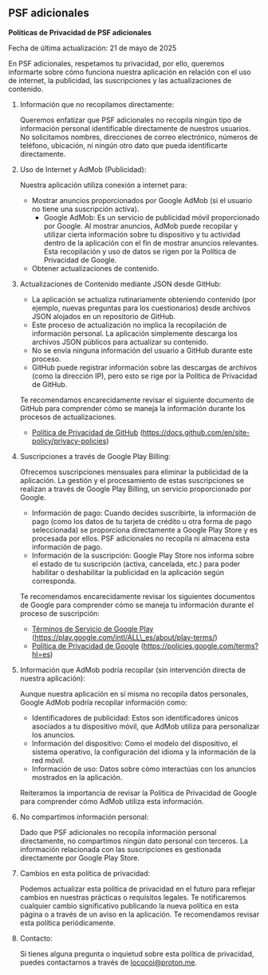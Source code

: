 ## PSF adicionales

**Políticas de Privacidad de PSF adicionales**

Fecha de última actualización: 21 de mayo de 2025

En PSF adicionales, respetamos tu privacidad, por ello, queremos informarte sobre cómo funciona nuestra aplicación en relación con el uso de internet, la publicidad, las suscripciones y las actualizaciones de contenido.

1.  Información que no recopilamos directamente:

    Queremos enfatizar que PSF adicionales no recopila ningún tipo de información personal identificable directamente de nuestros usuarios. No solicitamos nombres, direcciones de correo electrónico, números de teléfono, ubicación, ni ningún otro dato que pueda identificarte directamente.

2.  Uso de Internet y AdMob (Publicidad):

    Nuestra aplicación utiliza conexión a internet para:

    * Mostrar anuncios proporcionados por Google AdMob (si el usuario no tiene una suscripción activa).
        * Google AdMob: Es un servicio de publicidad móvil proporcionado por Google. Al mostrar anuncios, AdMob puede recopilar y utilizar cierta información sobre tu dispositivo y tu actividad dentro de la aplicación con el fin de mostrar anuncios relevantes. Esta recopilación y uso de datos se rigen por la Política de Privacidad de Google.
    * Obtener actualizaciones de contenido.

3.  Actualizaciones de Contenido mediante JSON desde GitHub:

    * La aplicación se actualiza rutinariamente obteniendo contenido (por ejemplo, nuevas preguntas para los cuestionarios) desde archivos JSON alojados en un repositorio de GitHub.
    * Este proceso de actualización no implica la recopilación de información personal. La aplicación simplemente descarga los archivos JSON públicos para actualizar su contenido.
    * No se envía ninguna información del usuario a GitHub durante este proceso.
    * GitHub puede registrar información sobre las descargas de archivos (como la dirección IP), pero esto se rige por la Política de Privacidad de GitHub.

    Te recomendamos encarecidamente revisar el siguiente documento de GitHub para comprender cómo se maneja la información durante los procesos de actualizaciones.

    * [Política de Privacidad de GitHub](https://docs.github.com/en/site-policy/privacy-policies) (https://docs.github.com/en/site-policy/privacy-policies)

4.  Suscripciones a través de Google Play Billing:

    Ofrecemos suscripciones mensuales para eliminar la publicidad de la aplicación. La gestión y el procesamiento de estas suscripciones se realizan a través de Google Play Billing, un servicio proporcionado por Google.

    * Información de pago: Cuando decides suscribirte, la información de pago (como los datos de tu tarjeta de crédito u otra forma de pago seleccionada) se proporciona directamente a Google Play Store y es procesada por ellos. PSF adicionales no recopila ni almacena esta información de pago.
    * Información de la suscripción: Google Play Store nos informa sobre el estado de tu suscripción (activa, cancelada, etc.) para poder habilitar o deshabilitar la publicidad en la aplicación según corresponda.

    Te recomendamos encarecidamente revisar los siguientes documentos de Google para comprender cómo se maneja tu información durante el proceso de suscripción:

    * [Términos de Servicio de Google Play](https://play.google.com/intl/ALL_es/about/play-terms/) (https://play.google.com/intl/ALL\_es/about/play-terms/)
    * [Política de Privacidad de Google](https://policies.google.com/terms?hl=es) (https://policies.google.com/terms?hl=es)

5.  Información que AdMob podría recopilar (sin intervención directa de nuestra aplicación):

    Aunque nuestra aplicación en sí misma no recopila datos personales, Google AdMob podría recopilar información como:

    * Identificadores de publicidad: Estos son identificadores únicos asociados a tu dispositivo móvil, que AdMob utiliza para personalizar los anuncios.
    * Información del dispositivo: Como el modelo del dispositivo, el sistema operativo, la configuración del idioma y la información de la red móvil.
    * Información de uso: Datos sobre cómo interactúas con los anuncios mostrados en la aplicación.

    Reiteramos la importancia de revisar la Política de Privacidad de Google para comprender cómo AdMob utiliza esta información.

6.  No compartimos información personal:

    Dado que PSF adicionales no recopila información personal directamente, no compartimos ningún dato personal con terceros. La información relacionada con las suscripciones es gestionada directamente por Google Play Store.

7.  Cambios en esta política de privacidad:

    Podemos actualizar esta política de privacidad en el futuro para reflejar cambios en nuestras prácticas o requisitos legales. Te notificaremos cualquier cambio significativo publicando la nueva política en esta página o a través de un aviso en la aplicación. Te recomendamos revisar esta política periódicamente.

8.  Contacto:

    Si tienes alguna pregunta o inquietud sobre esta política de privacidad, puedes contactarnos a través de [lococoi@proton.me](mailto:lococoi@proton.me).
